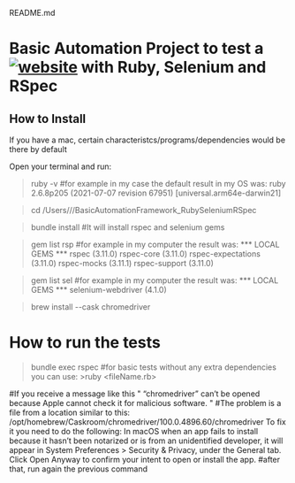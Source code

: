 README.md
# Basic Automation Project to test a [![website](website)](https://arstechnica.com/) with Ruby, Selenium and RSpec

## How to Install
If you have a mac, certain characteristcs/programs/dependencies would be there by default

Open your terminal and run:

> ruby -v
#for example in my case the default result in my OS was:
ruby 2.6.8p205 (2021-07-07 revision 67951) [universal.arm64e-darwin21]

> cd /Users/<yourUser>/<yourProjectLocation>/BasicAutomationFramework_RubySeleniumRSpec

> bundle install
#It will install rspec and selenium gems


> gem list rsp
#for example in my computer the result was:
*** LOCAL GEMS ***
rspec (3.11.0)
rspec-core (3.11.0)
rspec-expectations (3.11.0)
rspec-mocks (3.11.1)
rspec-support (3.11.0)

> gem list sel
#for example in my computer the result was:
*** LOCAL GEMS ***
selenium-webdriver (4.1.0)

> brew install --cask chromedriver

# How to run the tests
> bundle exec rspec
#for basic tests without any extra dependencies you can use: >ruby <fileName.rb>

#If you receive a message like this " “chromedriver” can’t be opened because Apple cannot check it for malicious software. " 
#The problem is a file from a location similar to this: /opt/homebrew/Caskroom/chromedriver/100.0.4896.60/chromedriver
To fix it you need to do the following:
In macOS when an app fails to install because it hasn’t been notarized or is from an unidentified developer, it will appear in System Preferences > Security & Privacy, under the General tab. Click Open Anyway to confirm your intent to open or install the app.
#after that, run again the previous command




